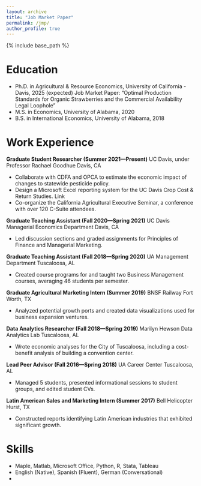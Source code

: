 ```yaml
---
layout: archive
title: "Job Market Paper"
permalink: /jmp/
author_profile: true
---
```


{% include base_path %}

Education
======
* Ph.D. in Agricultural & Resource Economics, University of California - Davis, 2025 (expected)
  Job Market Paper: “Optimal Production Standards for Organic Strawberries and the Commercial Availability Legal Loophole”
* M.S. in Economics, University of Alabama, 2020
* B.S. in International Economics, University of Alabama, 2018

Work Experience
======
**Graduate Student Researcher (Summer 2021—Present)**
UC Davis, under Professor Rachael Goodhue Davis, CA
* Collaborate with CDFA and OPCA to estimate the economic impact of changes to statewide pesticide policy.
* Design a Microsoft Excel reporting system for the UC Davis Crop Cost & Return Studies. Link
* Co-organize the California Agricultural Executive Seminar, a conference with over 120 C-Suite attendees.

**Graduate Teaching Assistant (Fall 2020—Spring 2021)**
UC Davis Managerial Economics Department Davis, CA
* Led discussion sections and graded assignments for Principles of Finance and Managerial Marketing.

**Graduate Teaching Assistant (Fall 2018—Spring 2020)**
UA Management Department Tuscaloosa, AL
* Created course programs for and taught two Business Management courses, averaging 46 students per semester.

**Graduate Agricultural Marketing Intern (Summer 2019)**
BNSF Railway Fort Worth, TX
* Analyzed potential growth ports and created data visualizations used for business expansion ventures.

**Data Analytics Researcher (Fall 2018—Spring 2019)**
Marilyn Hewson Data Analytics Lab Tuscaloosa, AL
* Wrote economic analyses for the City of Tuscaloosa, including a cost-benefit analysis of building a convention center.

**Lead Peer Advisor (Fall 2016—Spring 2018)**
UA Career Center Tuscaloosa, AL
* Managed 5 students, presented informational sessions to student groups, and edited student CVs.

**Latin American Sales and Marketing Intern (Summer 2017)**
Bell Helicopter Hurst, TX
* Constructed reports identifying Latin American industries that exhibited significant growth.

Skills
======
* Maple, Matlab, Microsoft Office, Python, R, Stata, Tableau
* English (Native), Spanish (Fluent), German (Conversational)
* 
